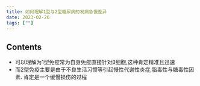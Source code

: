 ```yaml
---
title: 如何理解1型与2型糖尿病的发病急慢差异
date: 2023-02-26
tags: [""]
--- 
```


## Contents

- 可以理解为1型免疫常为自身免疫直接针对β细胞,这种肯定精准且迅速
- 而2型免疫主要是由于不良生活习惯等引起慢性代谢性炎症,脂毒性与糖毒性因素. 肯定是一个缓慢损伤的过程
